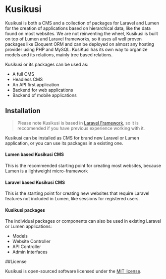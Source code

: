 # Kusikusi

Kusikusi is both a CMS and a collection of packages for Laravel and Lumen for the creation of applications based on hierarchical data, like the data found on most websites. We are not reinventing the wheel, Kusikusi is built on top of Lumen and Laravel frameworks, so it uses all well proven packages like Eloquent ORM and can be deployed on almost any hosting provider using PHP and MySQL. KusiKusi has its own way to organize models and its relations, mainly tree based relations.

Kusikusi or its packages can be used as:
* A full CMS
* Headless CMS
* An API first application
* Backend for web applications
* Backend of mobile applications

## Installation

> Please note Kusikusi is based in [Laravel Framework](https://www.laravel.com/), so it is reccomended if you have previous experience working with it.

Kusikusi can be installed as CMS for brand new Laravel or Lumen application, or you can use its packages in a existing one.

#### Lumen based Kusikusi CMS

This is the recommended starting point for creating most websites, because Lumen is a lightweight micro-framework

#### Laravel based Kusikusi CMS

This is the starting point for creating new websites that require Laravel features not included in Lumen, like sessions for registered users.

#### Kusikusi packages

The individual packages or components can also be used in existing Laravel or Lumen applications:

* Models
* Website Controller
* API Controller
* Admin Interfaces

##License

Kusikusi is open-sourced software licensed under the [MIT license](https://opensource.org/licenses/MIT).